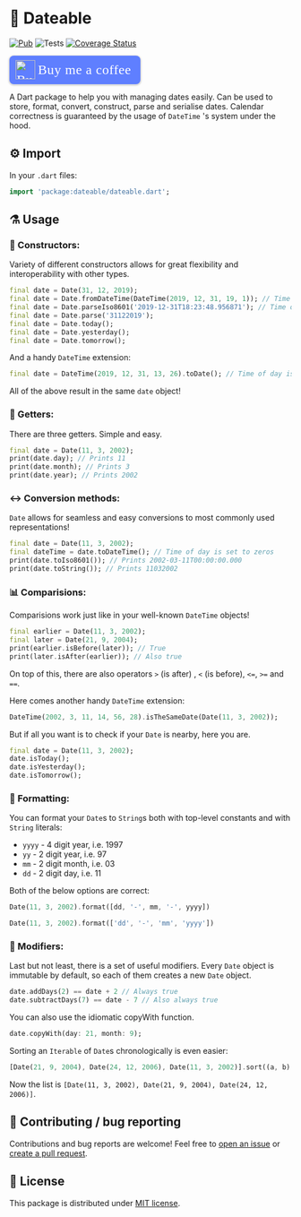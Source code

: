 
# 📆 Dateable
[![Pub](https://img.shields.io/pub/v/dateable.svg)](https://pub.dartlang.org/packages/dateable)
![Tests](https://github.com/SugaR256/dateable/workflows/Tests/badge.svg?branch=master)
[![Coverage Status](https://coveralls.io/repos/github/SugaR256/dateable/badge.svg?branch=master)](https://coveralls.io/github/SugaR256/dateable?branch=master)
<style>.bmc-button img{height: 34px !important;width: 35px !important;margin-bottom: 1px !important;box-shadow: none !important;border: none !important;vertical-align: middle !important;}.bmc-button{padding: 7px 15px 7px 10px !important;line-height: 35px !important;height:51px !important;text-decoration: none !important;display:inline-flex !important;color:#ffffff !important;background-color:#5F7FFF !important;border-radius: 8px !important;border: 1px solid transparent !important;font-size: 24px !important;letter-spacing:0.6px !important;box-shadow: 0px 1px 2px rgba(190, 190, 190, 0.5) !important;-webkit-box-shadow: 0px 1px 2px 2px rgba(190, 190, 190, 0.5) !important;margin: 0 auto !important;font-family:'Cookie', cursive !important;-webkit-box-sizing: border-box !important;box-sizing: border-box !important;}.bmc-button:hover, .bmc-button:active, .bmc-button:focus {-webkit-box-shadow: 0px 1px 2px 2px rgba(190, 190, 190, 0.5) !important;text-decoration: none !important;box-shadow: 0px 1px 2px 2px rgba(190, 190, 190, 0.5) !important;opacity: 0.85 !important;color:#ffffff !important;}</style><link href="https://fonts.googleapis.com/css?family=Cookie" rel="stylesheet"><a class="bmc-button" target="_blank" href="https://www.buymeacoffee.com/powderedsugar"><img src="https://cdn.buymeacoffee.com/buttons/bmc-new-btn-logo.svg" alt="Buy me a coffee"><span style="margin-left:5px;font-size:24px !important;">Buy me a coffee</span></a>

A Dart package to help you with managing dates easily. Can be used to store, format, convert, construct, parse and serialise dates. Calendar correctness is guaranteed by the usage of `DateTime` 's system under the hood.
## ⚙️ Import
In your `.dart` files:
```dart
import 'package:dateable/dateable.dart';
```
## ⚗️ Usage
### 👷 Constructors:
Variety of different constructors allows for great flexibility and interoperability with other types.
```dart
final date = Date(31, 12, 2019);
final date = Date.fromDateTime(DateTime(2019, 12, 31, 19, 1)); // Time of day is truncated
final date = Date.parseIso8601('2019-12-31T18:23:48.956871'); // Time of day is truncated
final date = Date.parse('31122019');
final date = Date.today();
final date = Date.yesterday();
final date = Date.tomorrow();
```
And a handy `DateTime` extension:
```dart
final date = DateTime(2019, 12, 31, 13, 26).toDate(); // Time of day is truncated
```
All of the above result in the same `date` object!
### 📅 Getters:
There are three getters. Simple and easy.
```dart
final date = Date(11, 3, 2002);
print(date.day); // Prints 11
print(date.month); // Prints 3
print(date.year); // Prints 2002
```
### ↔️ Conversion methods:
`Date` allows for seamless and easy conversions to most commonly used representations!
```dart
final date = Date(11, 3, 2002);
final dateTime = date.toDateTime(); // Time of day is set to zeros
print(date.toIso8601()); // Prints 2002-03-11T00:00:00.000
print(date.toString()); // Prints 11032002
```
### 📊 Comparisions:
Comparisions work just like in your well-known `DateTime` objects!
```dart
final earlier = Date(11, 3, 2002);
final later = Date(21, 9, 2004);
print(earlier.isBefore(later)); // True
print(later.isAfter(earlier)); // Also true
```
On top of this, there are also operators `>` (is after) , `<` (is before), `<=`, `>=` and `==`.

Here comes another handy `DateTime` extension:
```dart
DateTime(2002, 3, 11, 14, 56, 28).isTheSameDate(Date(11, 3, 2002));
```
But if all you want is to check if your `Date` is nearby, here you are.
```dart
final date = Date(11, 3, 2002);
date.isToday();
date.isYesterday();
date.isTomorrow();
```
### 📰 Formatting:
You can format your `Date`s to `String`s both with top-level constants and with `String` literals:
* `yyyy` - 4 digit year, i.e. 1997
* `yy` - 2 digit year, i.e. 97
* `mm` - 2 digit month, i.e. 03
* `dd` - 2 digit day, i.e. 11

Both of the below options are correct:
```dart
Date(11, 3, 2002).format([dd, '-', mm, '-', yyyy])
```
```dart
Date(11, 3, 2002).format(['dd', '-', 'mm', 'yyyy'])
```
### 🔨 Modifiers:
Last but not least, there is a set of useful modifiers. Every `Date` object is immutable by default, so each of them creates a new `Date` object.
```dart
date.addDays(2) == date + 2 // Always true
date.subtractDays(7) == date - 7 // Also always true
```
You can also use the idiomatic copyWith function.
```dart
date.copyWith(day: 21, month: 9);
```
Sorting an `Iterable` of `Date`s chronologically is even easier:
```dart
[Date(21, 9, 2004), Date(24, 12, 2006), Date(11, 3, 2002)].sort((a, b) => a.compareTo(b));
```
Now the list is `[Date(11, 3, 2002), Date(21, 9, 2004), Date(24, 12, 2006)]`.
## 🐛 Contributing / bug reporting
Contributions and bug reports are welcome! Feel free to [open an issue](https://github.com/SugaR256/dateable/issues) or [create a pull request](https://github.com/SugaR256/dateable/pulls).
## 📖 License
This package is distributed under [MIT license](https://github.com/SugaR256/dateable/blob/master/LICENSE).
